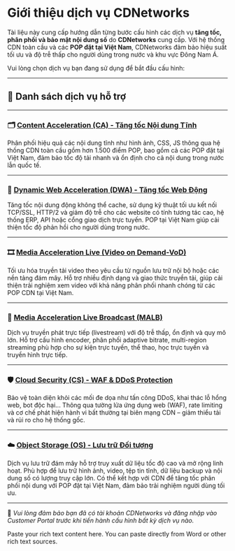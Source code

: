 # Giới thiệu dịch vụ CDNetworks

Tài liệu này cung cấp hướng dẫn từng bước cấu hình các dịch vụ **tăng tốc, phân phối và bảo mật nội dung số** do **CDNetworks** cung cấp. Với hệ thống CDN toàn cầu và các **POP đặt tại Việt Nam**, CDNetworks đảm bảo hiệu suất tối ưu và độ trễ thấp cho người dùng trong nước và khu vực Đông Nam Á.

Vui lòng chọn dịch vụ bạn đang sử dụng để bắt đầu cấu hình:

* * *

## 📌 Danh sách dịch vụ hỗ trợ

* * *

### 🗂️ [Content Acceleration (CA) - Tăng tốc Nội dung Tĩnh](content-acceleration.md)

Phân phối hiệu quả các nội dung tĩnh như hình ảnh, CSS, JS thông qua hệ thống CDN toàn cầu gồm hơn 1.500 điểm POP, bao gồm cả các POP đặt tại Việt Nam, đảm bảo tốc độ tải nhanh và ổn định cho cả nội dung trong nước lẫn quốc tế.

* * *

### 🚀 [Dynamic Web Acceleration (DWA) - Tăng tốc Web Động](dynamic-web-acceleration.md)

Tăng tốc nội dung động không thể cache, sử dụng kỹ thuật tối ưu kết nối TCP/SSL, HTTP/2 và giảm độ trễ cho các website có tính tương tác cao, hệ thống ERP, API hoặc cổng giao dịch trực tuyến. POP tại Việt Nam giúp cải thiện tốc độ phản hồi cho người dùng trong nước.

* * *

### 🎞️ [Media Acceleration Live (Video on Demand-VoD)](media-acceleration-vod.md)

Tối ưu hóa truyền tải video theo yêu cầu từ nguồn lưu trữ nội bộ hoặc các nền tảng đám mây. Hỗ trợ nhiều định dạng và giao thức truyền tải, giúp cải thiện trải nghiệm xem video với khả năng phân phối nhanh chóng từ các POP CDN tại Việt Nam.

* * *

### 📡 [Media Acceleration Live Broadcast (MALB)](media-live-broadcast.md)

Dịch vụ truyền phát trực tiếp (livestream) với độ trễ thấp, ổn định và quy mô lớn. Hỗ trợ cấu hình encoder, phân phối adaptive bitrate, multi-region streaming phù hợp cho sự kiện trực tuyến, thể thao, học trực tuyến và truyền hình trực tiếp.

* * *

### 🛡️ [Cloud Security (CS) - WAF & DDoS Protection](cloud-security.md)

Bảo vệ toàn diện khỏi các mối đe dọa như tấn công DDoS, khai thác lỗ hổng web, bot độc hại... Thông qua tường lửa ứng dụng web (WAF), rate limiting và cơ chế phát hiện hành vi bất thường tại biên mạng CDN – giảm thiểu tải và rủi ro cho hệ thống gốc.

* * *

### ☁️ [Object Storage (OS) - Lưu trữ Đối tượng](object-storage.md)

Dịch vụ lưu trữ đám mây hỗ trợ truy xuất dữ liệu tốc độ cao và mở rộng linh hoạt. Phù hợp để lưu trữ hình ảnh, video, tệp tin tĩnh, dữ liệu backup và nội dung số có lượng truy cập lớn. Có thể kết hợp với CDN để tăng tốc phân phối nội dung với POP đặt tại Việt Nam, đảm bảo trải nghiệm người dùng tối ưu.

* * *

📌 _Vui lòng đảm bảo bạn đã có tài khoản CDNetworks và đăng nhập vào Customer Portal trước khi tiến hành cấu hình bất kỳ dịch vụ nào._

Paste your rich text content here. You can paste directly from Word or other rich text sources.